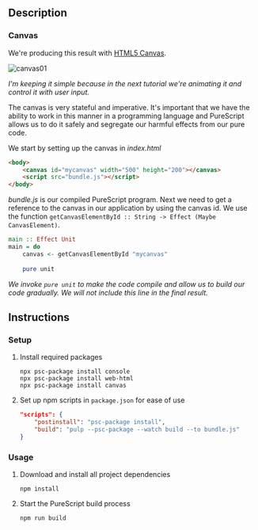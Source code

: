 ## Description
### Canvas
We're producing this result with [HTML5 Canvas](https://www.w3schools.com/html/html5_canvas.asp).

![canvas01](https://user-images.githubusercontent.com/38290734/57141313-2eeadf80-6dba-11e9-8d24-ca4d3e78e55b.png)

*I'm keeping it simple because in the next tutorial we're animating it and control it with user input.*

The canvas is very stateful and imperative. It's important that we have the ability to work in this manner in a programming language and PureScript allows us to do it safely and segregate our harmful effects from our pure code.

We start by setting up the canvas in *index.html*
```html
<body>
    <canvas id="mycanvas" width="500" height="200"></canvas>
    <script src="bundle.js"></script>
</body>
```
*bundle.js* is our compiled PureScript program. Next we need to get a reference to the canvas in our application by using the canvas id. We use the function `getCanvasElementById :: String -> Effect (Maybe CanvasElement)`.
```purescript
main :: Effect Unit
main = do
    canvas <- getCanvasElementById "mycanvas"
    
    pure unit
```
*We invoke `pure unit` to make the code compile and allow us to build our code gradually. We will not include this line in the final result.*
## Instructions
### Setup
1. Install required packages
    ```
    npx psc-package install console
    npx psc-package install web-html
    npx psc-package install canvas
    ```
1. Set up npm scripts in `package.json` for ease of use
    ```json
    "scripts": {
        "postinstall": "psc-package install",
        "build": "pulp --psc-package --watch build --to bundle.js"
    }
    ```
### Usage
1. Download and install all project dependencies
    ```
    npm install
    ```
1. Start the PureScript build process
    ```
    npm run build
    ```